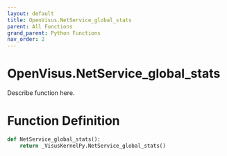 ```yaml
---
layout: default
title: OpenVisus.NetService_global_stats
parent: All Functions
grand_parent: Python Functions
nav_order: 2
---
```


# OpenVisus.NetService_global_stats

Describe function here.

# Function Definition

```python
def NetService_global_stats():
    return _VisusKernelPy.NetService_global_stats()
```